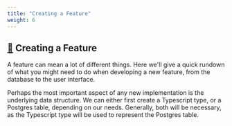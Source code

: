 ```yaml
---
title: "Creating a Feature"
weight: 6
---
```


## [&#128279;](#creating-a-feature) Creating a Feature

A feature can mean a lot of different things. Here we'll give a quick rundown of what you might need to do when developing a new feature, from the database to the user interface.

Perhaps the most important aspect of any new implementation is the underlying data structure. We can either first create a Typescript type, or a Postgres table, depending on our needs. Generally, both will be necessary, as the Typescript type will be used to represent the Postgres table.